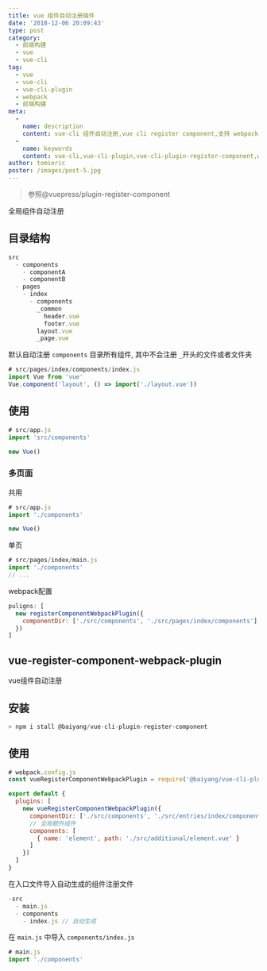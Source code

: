 ```yaml
---
title: vue 组件自动注册插件
date: '2018-12-06 20:09:43'
type: post
category:
  - 前端构建
  - vue
  - vue-cli
tag: 
  - vue
  - vue-cli
  - vue-cli-plugin
  - webpack
  - 前端构建
meta:
  -
    name: description
    content: vue-cli 组件自动注册,vue cli register component,支持 webpack 插件
  -
    name: keywords
    content: vue-cli,vue-cli-plugin,vue-cli-plugin-register-component,webpack,register-component
author: tomieric
poster: /images/post-5.jpg
---
```


> 参照@vuepress/plugin-register-component

全局组件自动注册

<!-- more -->

## 目录结构

```javascript
src
  - components
    - componentA
    - componentB
  - pages
    - index
      - components
        _common
          header.vue
          footer.vue
        layout.vue
        _page.vue
```

默认自动注册 `components` 目录所有组件, 其中不会注册 `_`开头的文件或者文件夹

```javascript
# src/pages/index/components/index.js
import Vue from 'vue'
Vue.component('layout', () => import('./layout.vue'))
```

## 使用

```javascript
# src/app.js
import 'src/components'

new Vue()
```

### 多页面

共用
```javascript
# src/app.js
import './components'

new Vue()
```

单页
```javascript
# src/pages/index/main.js
import './components'
// ...
```

webpack配置

```javascript
puligns: [
  new registerComponentWebpackPlugin({
    componentDir: ['./src/components', './src/pages/index/components']
  })
]
```

## vue-register-component-webpack-plugin

vue组件自动注册

## 安装

```javascript
> npm i stall @baiyang/vue-cli-plugin-register-component
```

## 使用

```javascript
# webpack.config.js
const vueRegisterComponentWebpackPlugin = require('@baiyang/vue-cli-plugin-register-component')

export default {
  plugins: [
    new vueRegisterComponentWebpackPlugin({
      componentDir: ['./src/components', './src/entries/index/components'],
      // 全局额外组件
      components: [
        { name: 'element', path: './src/additional/element.vue' }
      ]
    })
  ]
}
```

在入口文件导入自动生成的组件注册文件

```javascript
-src
  - main.js
  - components
    - index.js // 自动生成
```

在 `main.js` 中导入 `components/index.js`

```javascript
# main.js
import './components'
```